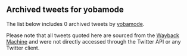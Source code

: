 ## Archived tweets for yobamode

The list below includes 0 archived tweets by
[yobamode](https://twitter.com/yobamode).

Please note that all tweets quoted here are sourced from the
[Wayback Machine](https://web.archive.org) and were not directly accessed through the Twitter API or
any Twitter client.


